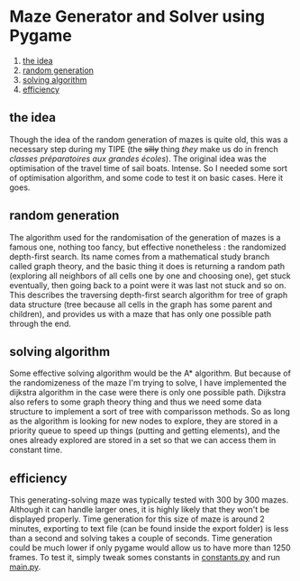 # Maze Generator and Solver using Pygame

1. [the idea](#the-idea)
2. [random generation](#random-generation)
3. [solving algorithm](#solving-algorithm)
4. [efficiency](#efficiency)

## the idea

Though the idea of the random generation of mazes is quite old, this was a necessary step during my TIPE (the ~~silly~~ thing *they* make us do in french *classes préparatoires aux grandes écoles*). The original idea was the optimisation of the travel time of sail boats. Intense. So I needed some sort of optimisation algorithm, and some code to test it on basic cases. Here it goes.

## random generation

The algorithm used for the randomisation of the generation of mazes is a famous one, nothing too fancy, but effective nonetheless : the randomized depth-first search. Its name comes from a mathematical study branch called graph theory, and the basic thing it does is returning a random path (exploring all neighbors of all cells one by one and choosing one), get stuck eventually, then going back to a point were it was last not stuck and so on. This describes the traversing depth-first search algorithm for tree of graph data structure (tree because all cells in the graph has some parent and children), and provides us with a maze that has only one possible path through the end.

## solving algorithm

Some effective solving algorithm would be the A* algorithm. But because of the randomizeness of the maze I'm trying to solve, I have implemented the dijkstra algorithm in the case were there is only one possible path. Dijkstra also refers to some graph theory thing and thus we need some data structure to implement a sort of tree with comparisson methods. So as long as the algorithm is looking for new nodes to explore, they are stored in a priority queue to speed up things (putting and getting elements), and the ones already explored are stored in a set so that we can access them in constant time.

## efficiency

This generating-solving maze was typically tested with 300 by 300 mazes. Although it can handle larger ones, it is highly likely that they won't be displayed properly. Time generation for this size of maze is around 2 minutes, exporting to text file (can be found inside the export folder) is less than a second and solving takes a couple of seconds. Time generation could be much lower if only pygame would allow us to have more than 1250 frames. To test it, simply tweak somes constants in [constants.py](constants.py) and run [main.py](main.py).
